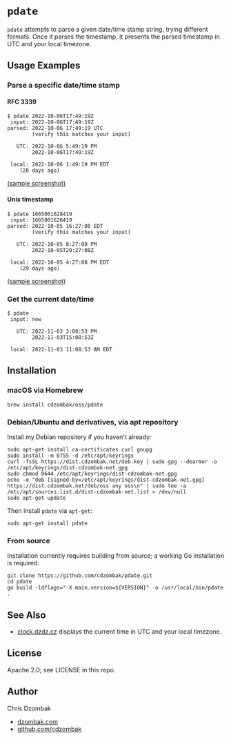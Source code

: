 # `pdate`

`pdate` attempts to parse a given date/time stamp string, trying different formats. Once it parses the timestamp, it presents the parsed timestamp in UTC and your local timezone.

## Usage Examples

### Parse a specific date/time stamp

#### RFC 3339

```
$ pdate 2022-10-06T17:49:19Z
 input:	2022-10-06T17:49:19Z
parsed:	2022-10-06 17:49:19 UTC
       	(verify this matches your input)

   UTC:	2022-10-06 5:49:19 PM
       	2022-10-06T17:49:19Z

 local:	2022-10-06 1:49:19 PM EDT
	(28 days ago)
```

[(sample screenshot)](https://github.com/cdzombak/dateutil/blob/main/screenshots/dateutil%20-%20rfc3339%20timestamp.png)

#### Unix timestamp

```
$ pdate 1665001628419
 input:	1665001628419
parsed:	2022-10-05 16:27:08 EDT
       	(verify this matches your input)

   UTC:	2022-10-05 8:27:08 PM
       	2022-10-05T20:27:08Z

 local:	2022-10-05 4:27:08 PM EDT
	(29 days ago)
```

[(sample screenshot)](https://github.com/cdzombak/dateutil/blob/main/screenshots/dateutil%20-%20unix%20timestamp.png)

### Get the current date/time

```
$ pdate
 input:	now

   UTC:	2022-11-03 3:08:53 PM
       	2022-11-03T15:08:53Z

 local:	2022-11-03 11:08:53 AM EDT
```

## Installation

### macOS via Homebrew

```shell
brew install cdzombak/oss/pdate
```

### Debian/Ubuntu and derivatives, via apt repository

Install my Debian repository if you haven't already:

```shell
sudo apt-get install ca-certificates curl gnupg
sudo install -m 0755 -d /etc/apt/keyrings
curl -fsSL https://dist.cdzombak.net/deb.key | sudo gpg --dearmor -o /etc/apt/keyrings/dist-cdzombak-net.gpg
sudo chmod 0644 /etc/apt/keyrings/dist-cdzombak-net.gpg
echo -e "deb [signed-by=/etc/apt/keyrings/dist-cdzombak-net.gpg] https://dist.cdzombak.net/deb/oss any oss\n" | sudo tee -a /etc/apt/sources.list.d/dist-cdzombak-net.list > /dev/null
sudo apt-get update
```

Then install `pdate` via `apt-get`:

```shell
sudo apt-get install pdate
```

### From source

Installation currently requires building from source; a working Go installation is required.

```shell
git clone https://github.com/cdzombak/pdate.git
cd pdate
go build -ldflags="-X main.version=${VERSION}" -o /usr/local/bin/pdate .
```

## See Also

- [clock.dzdz.cz](https://clock.dzdz.cz) displays the current time in UTC and your local timezone.

## License

Apache 2.0; see LICENSE in this repo.

## Author

Chris Dzombak
- [dzombak.com](https://www.dzombak.com)
- [github.com/cdzombak](https://github.com/cdzombak)
